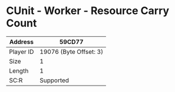 
#  CUnit - Worker - Resource Carry Count
Address   | 59CD77
----------|-------------
Player ID | 19076 (Byte Offset: 3)
Size 	  | 1
Length 	  | 1
SC:R      | Supported


